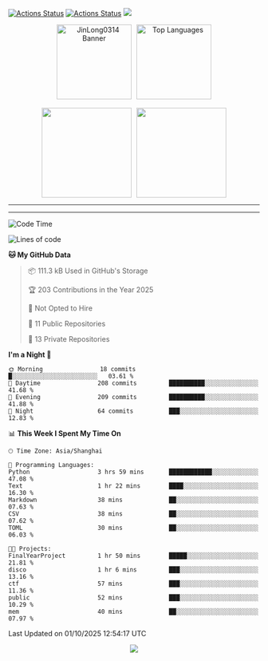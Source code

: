 [![Actions Status](https://github.com/JinLong0314/JinLong0314/workflows/wakatime-stats/badge.svg)](https://github.com/JinLong0314/JinLong0314/actions)
[![Actions Status](https://github.com/JinLong0314/JinLong0314/workflows/update-gh-activity-new/badge.svg)](https://github.com/JinLong0314/JinLong0314/actions)
![](https://visitor-badge-deno.deno.dev/JinLong0314.JinLong0314.svg)
<br>
 
<div align="center" style="display: flex; justify-content: center; align-items: center; gap: 10px;">
  <img src="https://socialify.git.ci/JinLong0314/JinLong0314/image?custom_language=Python&font=Inter&language=1&name=1&pattern=Plus" alt="JinLong0314 Banner" height="150"/>
  <img src="https://github-readme-stats.vercel.app/api/top-langs/?username=JinLong0314&hide_border=true" alt="Top Languages" height="150"/>
</div>

<br>

<div align="center" style="display: flex; justify-content: center; align-items: center; gap: 10px;">
  <img src="https://spotify-github-profile.kittinanx.com/api/view?uid=31afscsa66thkz2rxnganseg5i3a&cover_image=true&theme=default&show_offline=false&background_color=121212&interchange=true&bar_color=53b14f&bar_color_cover=true"  height="180"/>
  <img src="https://spotify-recently-played-readme.vercel.app/api?user=31afscsa66thkz2rxnganseg5i3a&count=5&width=600" height="180"/>
</div>


---

<!--START_SECTION:activity-->

<!--END_SECTION:activity-->

---

<!--START_SECTION:waka-->
![Code Time](http://img.shields.io/badge/Code%20Time-44%20hrs%205%20mins-blue)

![Lines of code](https://img.shields.io/badge/From%20Hello%20World%20I%27ve%20Written-1.9%20million%20lines%20of%20code-blue)

**🐱 My GitHub Data** 

> 📦 111.3 kB Used in GitHub's Storage 
 > 
> 🏆 203 Contributions in the Year 2025
 > 
> 🚫 Not Opted to Hire
 > 
> 📜 11 Public Repositories 
 > 
> 🔑 13 Private Repositories 
 > 
**I'm a Night 🦉** 

```text
🌞 Morning                18 commits          █░░░░░░░░░░░░░░░░░░░░░░░░   03.61 % 
🌆 Daytime                208 commits         ██████████░░░░░░░░░░░░░░░   41.68 % 
🌃 Evening                209 commits         ██████████░░░░░░░░░░░░░░░   41.88 % 
🌙 Night                  64 commits          ███░░░░░░░░░░░░░░░░░░░░░░   12.83 % 
```


📊 **This Week I Spent My Time On** 

```text
🕑︎ Time Zone: Asia/Shanghai

💬 Programming Languages: 
Python                   3 hrs 59 mins       ████████████░░░░░░░░░░░░░   47.08 % 
Text                     1 hr 22 mins        ████░░░░░░░░░░░░░░░░░░░░░   16.30 % 
Markdown                 38 mins             ██░░░░░░░░░░░░░░░░░░░░░░░   07.63 % 
CSV                      38 mins             ██░░░░░░░░░░░░░░░░░░░░░░░   07.62 % 
TOML                     30 mins             ██░░░░░░░░░░░░░░░░░░░░░░░   06.03 % 

🐱‍💻 Projects: 
FinalYearProject         1 hr 50 mins        █████░░░░░░░░░░░░░░░░░░░░   21.81 % 
disco                    1 hr 6 mins         ███░░░░░░░░░░░░░░░░░░░░░░   13.16 % 
ctf                      57 mins             ███░░░░░░░░░░░░░░░░░░░░░░   11.36 % 
public                   52 mins             ███░░░░░░░░░░░░░░░░░░░░░░   10.29 % 
mem                      40 mins             ██░░░░░░░░░░░░░░░░░░░░░░░   07.97 % 
```


 Last Updated on 01/10/2025 12:54:17 UTC
<!--END_SECTION:waka-->



<p align="center">
  <img src="https://capsule-render.vercel.app/api?type=waving&color=gradient&height=60&section=footer"/>
</p>
